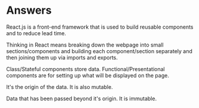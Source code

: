 # Answers

<!-- 1.  What is React JS and what problems does it try and solve? -->

React.js is a front-end framework that is used to build reusable components and to reduce lead time.

<!-- 2.  What does it mean to _think_ in react? -->

Thinking in React means breaking down the webpage into small sections/components and building each component/section separately and then joining them up via imports and exports.

<!-- 3.  Briefly describe some of the differences between a Class/Stateful component and a Functional/Presentational component. -->

Class/Stateful components store data. Functional/Presentational components are for setting up what will be displayed on the page.

<!-- 4.  Describe state. -->

It's the origin of the data. It is also mutable.

<!-- 5.  Describe props. -->

Data that has been passed beyond it's origin. It is immutable.
